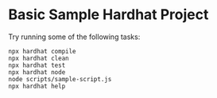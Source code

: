 # Basic Sample Hardhat Project

Try running some of the following tasks:

```shell
npx hardhat compile
npx hardhat clean
npx hardhat test
npx hardhat node
node scripts/sample-script.js
npx hardhat help
```
